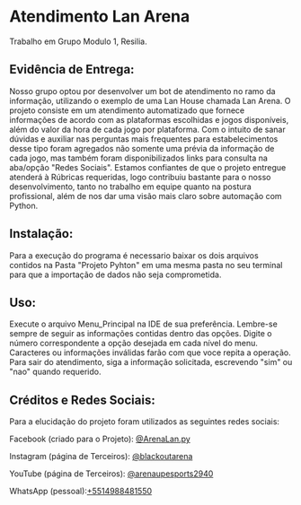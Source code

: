 # Atendimento Lan Arena
Trabalho em Grupo Modulo 1, Resilia.

## Evidência de Entrega:

Nosso grupo optou por desenvolver um bot de atendimento no ramo da informação, utilizando o exemplo de uma Lan House chamada Lan Arena. 
O projeto consiste em um atendimento automatizado que fornece informações de acordo com as plataformas escolhidas e jogos disponíveis, além do valor da hora de cada jogo por plataforma.
Com o intuito de sanar dúvidas e auxiliar nas perguntas mais frequentes para estabelecimentos desse tipo foram agregados não somente uma prévia da informação de cada jogo, mas também foram disponibilizados links para consulta na aba/opção "Redes Sociais".
Estamos confiantes de que o projeto entregue atenderá à Rúbricas requeridas, logo contribuiu bastante para o nosso desenvolvimento, tanto no trabalho em equipe quanto na postura profissional, além de nos dar uma visão mais claro sobre automação com Python.

## Instalação:

Para a execução do programa é necessario baixar os dois arquivos contidos na Pasta "Projeto Pyhton" em uma mesma pasta no seu terminal para que a importação de dados não seja comprometida.

## Uso:
Execute o arquivo Menu_Principal na IDE de sua preferência. Lembre-se sempre de seguir as informações contidas dentro das opções. Digite o número correspondente a opção desejada em cada nível do menu. Caracteres ou informações inválidas farão com que voce repita a operação. Para sair do atendimento, siga a informação solicitada, escrevendo "sim" ou "nao" quando requerido.

## Créditos e Redes Sociais: 

Para a elucidação do projeto foram utilizados as seguintes redes sociais:

Facebook (criado para o Projeto): [@ArenaLan.py](https://www.facebook.com/ArenaLan.py/)

Instagram (página de Terceiros): [@blackoutarena](https://www.instagram.com/blackoutarena/)

YouTube (página de Terceiros): [@arenaupesports2940](https://www.youtube.com/@arenaupesports2940)

WhatsApp (pessoal):[+5514988481550](https://wa.me/+5514998481550)




